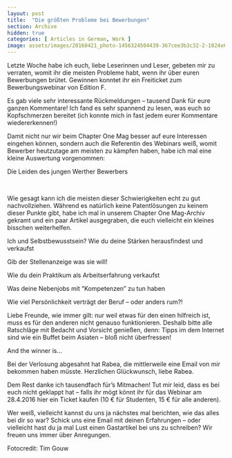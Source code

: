 ```yaml
---
layout: post
title:  "Die größten Probleme bei Bewerbungen"
section: Archive
hidden: true
categories: [ Articles in German, Work ]
image: assets/images/20160421_photo-1456324504439-367cee3b3c32-2-1024x683.jpg
---
```



Letzte Woche habe ich euch, liebe Leserinnen und Leser, gebeten mir zu verraten, womit ihr die meisten Probleme habt, wenn ihr über euren Bewerbungen brütet. Gewinnen konntet ihr ein Freiticket zum Bewerbungswebinar von Edition F.

Es gab viele sehr interessante Rückmeldungen – tausend Dank für eure ganzen Kommentare! Ich fand es sehr spannend zu lesen, was euch so Kopfschmerzen bereitet (ich konnte mich in fast jedem eurer Kommentare wiedererkennen!)

Damit nicht nur wir beim Chapter One Mag besser auf eure Interessen eingehen können, sondern auch die Referentin des Webinars weiß, womit Bewerber heutzutage am meisten zu kämpfen haben, habe ich mal eine kleine Auswertung vorgenommen:

Die Leiden des jungen Werther Bewerbers



 

Wie gesagt kann ich die meisten dieser Schwierigkeiten echt zu gut nachvollziehen. Während es natürlich keine Patentlösungen zu keinem dieser Punkte gibt, habe ich mal in unserem Chapter One Mag-Archiv gekramt und ein paar Artikel ausgegraben, die euch vielleicht ein kleines bisschen weiterhelfen.



Ich und Selbstbewusstsein? Wie du deine Stärken herausfindest und verkaufst

Gib der Stellenanzeige was sie will!

Wie du dein Praktikum als Arbeitserfahrung verkaufst

Was deine Nebenjobs mit “Kompetenzen” zu tun haben

Wie viel Persönlichkeit verträgt der Beruf – oder anders rum?!



Liebe Freunde, wie immer gilt: nur weil etwas für den einen hilfreich ist, muss es für den anderen nicht genauso funktionieren. Deshalb bitte alle Ratschläge mit Bedacht und Vorsicht genießen, denn: Tipps im dem Internet sind wie ein Buffet beim Asiaten – bloß nicht überfressen!



And the winner is…

Bei der Verlosung abgesahnt hat Rabea, die mittlerweile eine Email von mir bekommen haben müsste. Herzlichen Glückwunsch, liebe Rabea.

Dem Rest danke ich tausendfach für’s Mitmachen! Tut mir leid, dass es bei euch nicht geklappt hat – falls ihr mögt könnt ihr für das Webinar am 28.4.2016 hier ein Ticket kaufen (10 € für Studenten, 15 € für alle anderen).

Wer weiß, vielleicht kannst du uns ja nächstes mal berichten, wie das alles bei dir so war? Schick uns eine Email mit deinen Erfahrungen – oder vielleicht hast du ja mal Lust einen Gastartikel bei uns zu schreiben? Wir freuen uns immer über Anregungen.

Fotocredit: Tim Gouw


